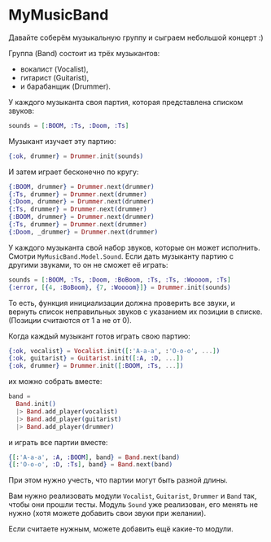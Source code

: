# MyMusicBand

Давайте соберём музыкальную группу и сыграем небольшой концерт :)

Группа (Band) состоит из трёх музыкантов: 
- вокалист (Vocalist),
- гитарист (Guitarist),
- и барабанщик (Drummer).

У каждого музыканта своя партия, которая представлена списком звуков:
```elixir
sounds = [:BOOM, :Ts, :Doom, :Ts]
```

Музыкант изучает эту партию:
```elixir
{:ok, drummer} = Drummer.init(sounds)
```

И затем играет бесконечно по кругу:
```elixir
{:BOOM, drummer} = Drummer.next(drummer)
{:Ts, drummer} = Drummer.next(drummer)
{:Doom, drummer} = Drummer.next(drummer)
{:Ts, drummer} = Drummer.next(drummer)
{:BOOM, drummer} = Drummer.next(drummer)
{:Ts, drummer} = Drummer.next(drummer)
{:Doom, _drummer} = Drummer.next(drummer)
```

У каждого музыканта свой набор звуков, которые он может исполнить. Смотри `MyMusicBand.Model.Sound`. Если дать музыканту партию с другими звуками, то он не сможет её играть:
```elixir
sounds = [:BOOM, :Ts, :Doom, :BoBoom, :Ts, :Ts, :Woooom, :Ts]
{:error, [{4, :BoBoom}, {7, :Woooom}]} = Drummer.init(sounds)
```

То есть, функция инициализации должна проверить все звуки, и вернуть список неправильных звуков с указанием их позиции в списке. (Позиции считаются от 1 а не от 0).

Когда каждый музыкант готов играть свою партию:
```elixir
{:ok, vocalist} = Vocalist.init([:'A-a-a', :'O-o-o', ...])
{:ok, guitarist} = Guitarist.init([:A, :D, ...])
{:ok, drummer} = Drummer.init([:BOOM, :Ts, ...])
```

их можно собрать вместе:
```elixir
band = 
  Band.init()
  |> Band.add_player(vocalist)
  |> Band.add_player(guitarist)
  |> Band.add_player(drummer)
```

и играть все партии вместе:
```elixir
{[:'A-a-a', :A, :BOOM], band} = Band.next(band)
{[:'O-o-o', :D, :Ts], band} = Band.next(band)
```

При этом нужно учесть, что партии могут быть разной длины.

Вам нужно реализовать модули `Vocalist`, `Guitarist`, `Drummer` и `Band` так, чтобы они прошли тесты. Модуль `Sound` уже реализован, его менять не нужно (хотя можете добавить свои звуки при желании). 

Если считаете нужным, можете добавить ещё какие-то модули.
